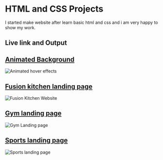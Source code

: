 # HTML and CSS Projects 

I started make website after learn basic html and css and i am very happy to show my work.

## Live link and Output

## [Animated Background](https://rafeahmad-html-css-hovering.netlify.app/)

![Animated hover effects](https://user-images.githubusercontent.com/119880897/219548916-c41e84c4-55bf-4861-8df2-e064879a529e.jpg)


## [Fusion kitchen landing page](https://rafeahmad-html-css-fusionkitchen-st.netlify.app/)

![Fusion Kitchen Website](https://user-images.githubusercontent.com/119880897/216748047-9bbe7354-f883-4942-943d-c782e0b7a809.jpg)


## [Gym landing page](https://rafeahmad-html-css-gympage.netlify.app/)

![Gym Landing page](https://user-images.githubusercontent.com/119880897/218373899-d2ebed2f-0605-4afa-b487-762933f29193.jpg)


## [Sports landing page](https://rafeahmad-html-css-sports-practice.netlify.app/)

![Sports landing page](https://user-images.githubusercontent.com/119880897/217426744-8825478b-5e99-484e-bd8a-41351a4493dd.jpg)




